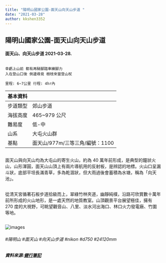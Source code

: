 ```yaml
---
title: "陽明山國家公園-面天山向天山步道 "
date: "2021-03-28"
author: kkshen3352
---
```


## 陽明山國家公園-面天山向天山步道

#### 面天山、向天山步道 2021-03-28.

##

```
幸虧上山前 都有再騎腳踏車練腳力
入在登山口後 側邊尋覓 樹枝來當登山杖

里程: 6~7公里 行程: 4hr內
```

| 基本資料 |                                 |
| -------- | ------------------------------- |
| 步道類型 | 郊山步道                        |
| 海拔高度 | 465~979 公尺                    |
| 難易度   | 低-中                           |
| 山系     | 大屯火山群                      |
| 基點     | 面天山/977m/三等三角/編號：1100 |

##

面天山與向天山均為大屯山的寄生火山，約為 40 萬年前形成，是典型的鐘狀火山，山形渾圓，面天山山頂上有兩片導航用的反射板，是辨認的地標。火山口呈漏斗狀，底部平坦長滿青草，多為乾涸狀，但大雨過後會蓄積為水塘，稱為「向天池」。

##

從清天宮循著石板步道拾級而上，翠綠竹林夾道，幽靜純樸，沿路可欣賞數十萬年前所形成的火山地形，是一處天然的地質教室。山頂觀景平台展望極佳，擁有 270 度的大視野，可眺望觀音山、八里、淡水河出海口、林口火力發電廠、竹圍等地。

##

![images](https://lh3.googleusercontent.com/pw/AM-JKLXY5ujcQPK9r3Q2alqi97PN_Pn_HedWLNvZMxRE31Boe0AJSPHOdygB_00uhUulkfilhtgerHXFkZlGI5KR77KgSjkT1SaME-gGiLz8c8i6ZK6lOZMRCLXkicF5y9ik0oTEKtpnJS47SoUBIDqtAgha8Q=w1361-h908-no?authuser=0 "魔幻森林")

###### #陽明山 #面天山 #向天山步道 #nikon #d750 #24120mm

##### 資料來源:[健行筆記](https://hiking.biji.co/index.php?q=trail&act=detail&id=660)
